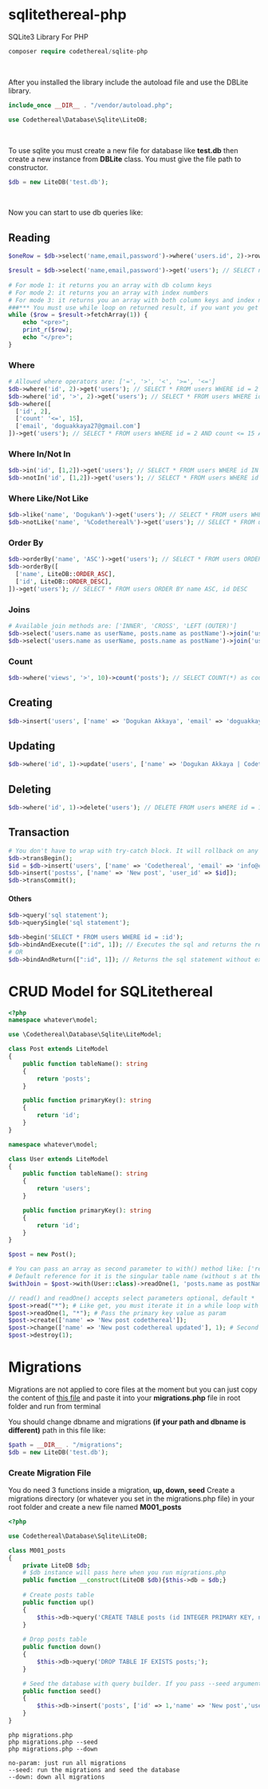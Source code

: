 # sqlitethereal-php
SQLite3 Library For PHP 

```php
composer require codethereal/sqlite-php
```
<br/>

After you installed the library include the autoload file and use the DBLite library.
```php
include_once __DIR__ . "/vendor/autoload.php";

use Codethereal\Database\Sqlite\LiteDB;
```
<br/>

To use sqlite you must create a new file for database like **test.db** then create a new instance from **DBLite** class.
You must give the file path to constructor.
```php
$db = new LiteDB('test.db');
```
<br/>

Now you can start to use db queries like:

## Reading

```php
$oneRow = $db->select('name,email,password')->where('users.id', 2)->row('posts'); // SELECT name,email,password FROM posts WHERE users.id = 2

$result = $db->select('name,email,password')->get('users'); // SELECT name,email,password FROM posts
  
# For mode 1: it returns you an array with db column keys
# For mode 2: it returns you an array with index numbers
# For mode 3: it returns you an array with both column keys and index numbers
###*** You must use while loop on returned result, if you want you get only one record ***###
while ($row = $result->fetchArray(1)) {
    echo "<pre>";
    print_r($row);
    echo "</pre>";
}
```

### Where

```php
# Allowed where operators are: ['=', '>', '<', '>=', '<=']
$db->where('id', 2)->get('users'); // SELECT * FROM users WHERE id = 2
$db->where('id', '>', 2)->get('users'); // SELECT * FROM users WHERE id > 2
$db->where([
  ['id', 2],
  ['count' '<=', 15],
  ['email', 'doguakkaya27@gmail.com']
])->get('users'); // SELECT * FROM users WHERE id = 2 AND count <= 15 AND email='doguakkaya27@gmail.com'
```

### Where In/Not In

```php
$db->in('id', [1,2])->get('users'); // SELECT * FROM users WHERE id IN (1,2)
$db->notIn('id', [1,2])->get('users'); // SELECT * FROM users WHERE id NOT IN (1,2)
```

### Where Like/Not Like

```php
$db->like('name', 'Dogukan%')->get('users'); // SELECT * FROM users WHERE name LIKE 'Dogukan%'
$db->notLike('name', '%Codethereal%')->get('users'); // SELECT * FROM users WHERE name LIKE '%Codethereal%'
```

### Order By

```php
$db->orderBy('name', 'ASC')->get('users'); // SELECT * FROM users ORDER BY name ASC
$db->orderBy([
  ['name', LiteDB::ORDER_ASC],
  ['id', LiteDB::ORDER_DESC],
])->get('users'); // SELECT * FROM users ORDER BY name ASC, id DESC
```

### Joins

```php
# Available join methods are: ['INNER', 'CROSS', 'LEFT (OUTER)']
$db->select('users.name as userName, posts.name as postName')->join('users', 'users.id = posts.user_id', 'CROSS')->get('posts');
$db->select('users.name as userName, posts.name as postName')->join('users', 'users.id = posts.user_id', LiteDB::JOIN_INNER)->get('posts');
```

### Count

```php
$db->where('views', '>', 10)->count('posts'); // SELECT COUNT(*) as count FROM posts | and returns whatever is count else 0
```

## Creating

```php
$db->insert('users', ['name' => 'Dogukan Akkaya', 'email' => 'doguakkaya27@gmail.com']); // INSERT INTO users (name, email) VALUES ('Dogukan Akkaya', 'doguakkaya27@gmail.com') | Returns insert id on success
```

## Updating

```php
$db->where('id', 1)->update('users', ['name' => 'Dogukan Akkaya | Codethereal', 'email' => 'doguakkaya27@codethereal.com']); // UPDATE users SET name = 'Dogukan Akkaya | Codethereal', email = 'doguakkaya27@codethereal.com' WHERE id = 1
```

## Deleting

```php
$db->where('id', 1)->delete('users'); // DELETE FROM users WHERE id = 1
```

## Transaction

```php
# You don't have to wrap with try-catch block. It will rollback on any error
$db->transBegin();
$id = $db->insert('users', ['name' => 'Codethereal', 'email' => 'info@codethereal.com']);
$db->insert('postss', ['name' => 'New post', 'user_id' => $id]);
$db->transCommit();
```

#### Others


```php
$db->query('sql statement');
$db->querySingle('sql statement');

$db->begin('SELECT * FROM users WHERE id = :id');
$db->bindAndExecute([":id", 1]); // Executes the sql and returns the result
# OR
$db->bindAndReturn([":id", 1]); // Returns the sql statement without execution
```

# CRUD Model for SQLitethereal

```php
<?php 
namespace whatever\model;

use \Codethereal\Database\Sqlite\LiteModel;

class Post extends LiteModel
{
    public function tableName(): string
    {
        return 'posts';
    }

    public function primaryKey(): string
    {
        return 'id';
    }
}

namespace whatever\model;

class User extends LiteModel
{
    public function tableName(): string
    {
        return 'users';
    }

    public function primaryKey(): string
    {
        return 'id';
    }
}

$post = new Post();

# You can pass an array as second parameter to with() method like: ['reference' => 'user_id']
# Default reference for it is the singular table name (without s at the end if exists) underscore id
$withJoin = $post->with(User::class)->readOne(1, 'posts.name as postName, email');

// read() and readOne() accepts select parameters optional, default *
$post->read("*"); # Like get, you must iterate it in a while loop with fetchArray() method
$post->readOne(1, "*"); # Pass the primary key value as param
$post->create(['name' => 'New post codethereal']);
$post->change(['name' => 'New post codethereal updated'], 1); # Second parameter is the primary key value
$post->destroy(1);
```

# Migrations
Migrations are not applied to core files at the moment but you can just copy the content of [this file](https://www.codethereal.com/migrations.txt) 
and paste it into your **migrations.php** file in root folder and run from terminal

You should change dbname and migrations **(if your path and dbname is different)** path in this file like:

```php
$path = __DIR__ . "/migrations";
$db = new LiteDB('test.db');
```

### Create Migration File

You do need 3 functions inside a migration, **up, down, seed**
Create a migrations directory (or whatever you set in the migrations.php file) in your root folder and create a new file named **M001_posts**

```php
<?php

use Codethereal\Database\Sqlite\LiteDB;

class M001_posts
{
    private LiteDB $db;
    # $db instance will pass here when you run migrations.php
    public function __construct(LiteDB $db){$this->db = $db;}
     
    # Create posts table
    public function up()
    {
        $this->db->query('CREATE TABLE posts (id INTEGER PRIMARY KEY, name TEXT NOT NULL, user_id INTEGER NOT NULL, FOREIGN KEY(user_id) REFERENCES users(id))');
    }
    
    # Drop posts table
    public function down()
    {
        $this->db->query('DROP TABLE IF EXISTS posts;');
    }

    # Seed the database with query builder. If you pass --seed argument to migrations.php from terminal, it will seed the database. 
    public function seed()
    {
        $this->db->insert('posts', ['id' => 1,'name' => 'New post','user_id' => 1]);
    }
}
```

```
php migrations.php
php migrations.php --seed
php migrations.php --down
```
```
no-param: just run all migrations
--seed: run the migrations and seed the database
--down: down all migrations
```
